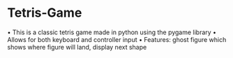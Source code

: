 # Tetris-Game
•	This is a classic tetris game made in python using the pygame library
• Allows for both keyboard and controller input
• Features: ghost figure which shows where figure will land, display next shape

